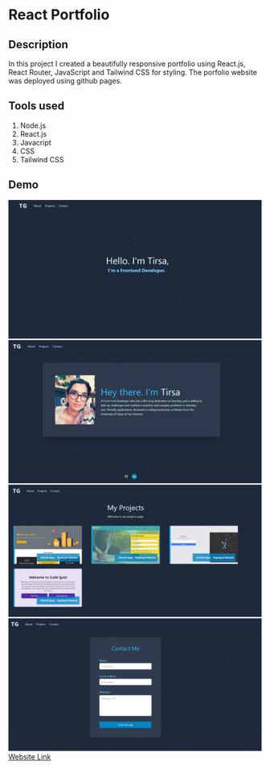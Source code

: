 # React Portfolio
## Description
In this project I created a beautifully responsive portfolio using React.js, React Router, JavaScript and Tailwind CSS for styling. The porfolio website was deployed using github pages.

## Tools used
1. Node.js
2. React.js
3. Javacript
4. CSS
5. Tailwind CSS

## Demo
![](./src/img/photo5.JPG)
![](./src/img/photo6.JPG)
![](./src/img/photo7.JPG)
![](./src/img/photo8.JPG)
[Website Link](https://trrgomez.github.io/react-deploy/)